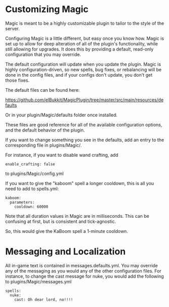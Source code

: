 # Customizing Magic

Magic is meant to be a highly customizable plugin to tailor to the style of the server.

Configuring Magic is a little different, but easy once you know how. Magic is set up to allow for deep alteration
of all of the plugin's functionality, while still allowing for upgrades. It does this by providing a default, read-only
configuration that you may override. 

The default configuration will update when you update the plugin. Magic is highly configuration-driven, so new spells, bug
fixes, or rebalancing will be done in the config files, and if your configs don't update, you don't get those fixes.

The default files can be found here:

https://github.com/elBukkit/MagicPlugin/tree/master/src/main/resources/defaults

Or in your plugin/Magic/defaults folder once installed.

These files are good reference for all of the available configuration options, and the default behavior of the plugin.

If you want to change something you see in the defaults, add an entry to the corresponding file in plugins/Magic/.

For instance, if you want to disable wand crafting, add

```
enable_crafting: false
```

to plugins/Magic/config.yml

If you want to give the "kaboom" spell a longer cooldown, this is all you need to add to spells.yml:

```
kaboom:
  parameters:
    cooldown: 60000
```

Note that all duration values in Magic are in milliseconds. This can be confusing at first, but is consistent and tick-agnostic.

So, this would give the KaBoom spell a 1-minute cooldown.

# Messaging and Localization

All in-game text is contained in messages.defaults.yml. You may override any of the messaging as you would any of the
other configuration files. For instance, to change the cast message for nuke, you would add the following to plugins/Magic/messages.yml

```
spells:
  nuke:
    cast: Oh dear lord, no!!!!
```
